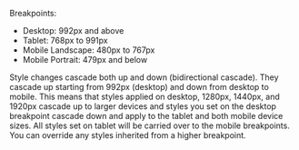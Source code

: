 Breakpoints:

- Desktop: 992px and above
- Tablet: 768px to 991px
- Mobile Landscape: 480px to 767px
- Mobile Portrait: 479px and below

Style changes cascade both up and down (bidirectional cascade). They cascade up starting from 992px (desktop) and down from desktop to mobile. This means that styles applied on desktop, 1280px, 1440px, and 1920px cascade up to larger devices and styles you set on the desktop breakpoint cascade down and apply to the tablet and both mobile device sizes. All styles set on tablet will be carried over to the mobile breakpoints. You can override any styles inherited from a higher breakpoint.

